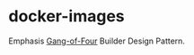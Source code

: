 # docker-images
Emphasis [Gang-of-Four](http://www.uml.org.cn/c++/pdf/DesignPatterns.pdf#) Builder Design Pattern.

